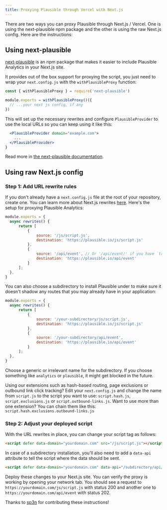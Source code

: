```yaml
---
title: Proxying Plausible through Vercel with Next.js
---
```


There are two ways you can proxy Plausible through Next.js / Vercel. One is using the next-plausible npm package and the other is using the raw Next.js config. Here are the instructions:

## Using next-plausible

[next-plausible](https://github.com/4lejandrito/next-plausible) is an npm package that makes it easier to include Plausible Analytics in your Next.js site.

It provides out of the box support for proxying the script, you just need to wrap your `next.config.js` with the `withPlausibleProxy` function:

```js
const { withPlausibleProxy } = require('next-plausible')

module.exports = withPlausibleProxy()({
  // ...your next js config, if any
})
```

This will set up the necessary rewrites and configure `PlausibleProvider` to use the local URLs so you can keep using it like this:

```jsx
  <PlausibleProvider domain="example.com">
    ...
  </PlausibleProvider>
}
```

Read more in [the next-plausible documentation](https://github.com/4lejandrito/next-plausible#proxy-the-analytics-script).

## Using raw Next.js config

### Step 1: Add URL rewrite rules

If you don't already have a `next.config.js` file at the root of your repository, create one. You can learn
more about Next.js rewrites [here](https://nextjs.org/docs/api-reference/next.config.js/rewrites). Here's
the setup for proxying Plausible Analytics:

```js title="next.config.js"
module.exports = {
  async rewrites() {
      return [
          {
              source: '/js/script.js',
              destination: 'https://plausible.io/js/script.js'
          },
          {
              source: '/api/event', // Or '/api/event/' if you have `trailingSlash: true` in this config
              destination: 'https://plausible.io/api/event'
          }
      ];
  },
}
```

You can also choose a subdirectory to install Plausible under to make sure it doesn't shadow any routes
that you may already have in your application:

```js title="next.config.js"
module.exports = {
  async rewrites() {
      return [
          {
              source: '/your-subdirectory/js/script.js',
              destination: 'https://plausible.io/js/script.js'
          },
          {
              source: '/your-subdirectory/api/event',
              destination: 'https://plausible.io/api/event'
          }
      ];
  },
}
```

Choose a generic or irrelevant name for the subdirectory. If you choose something like `analytics` or `plausible`,
it might get blocked in the future.

Using our extensions such as hash-based routing, page exclusions or outbound link click tracking? Edit your `next.config.js` and change the name from `script.js` to the script you want to use: `script.hash.js`, `script.exclusions.js` or `script.outbound-links.js`. Want to use more than one extension? You can chain them like this: `script.hash.exclusions.outbound-links.js`

### Step 2: Adjust your deployed script

With the URL rewrites in place, you can change your script tag as follows:

```html
<script defer data-domain="yourdomain.com" src="/js/script.js"></script>
```

In case of a subdirectory installation, you'll also need to add a `data-api` attribute to tell the script where
the data should be sent.

```html
<script defer data-domain="yourdomain.com" data-api="/subdirectory/api/event" src="/subdirectory/js/script.js"></script>
```


Deploy these changes to your Next.js site. You can verify the proxy is working by opening your network tab. You should see a request to
`https://yourdomain.com/js/script.js` with status 200 and another one to `https://yourdomain.com/api/event` with status 202.

Thanks to [sp3n](https://github.com/sp3n) for contributing these instructions!
